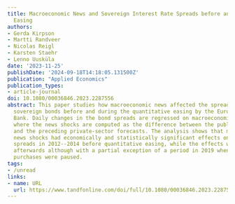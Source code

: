 ```yaml
---
title: Macroeconomic News and Sovereign Interest Rate Spreads before and during Quantitative
  Easing
authors:
- Gerda Kirpson
- Martti Randveer
- Nicolas Reigl
- Karsten Staehr
- Lenno Uusküla
date: '2023-11-25'
publishDate: '2024-09-18T14:18:05.131500Z'
publication: "Applied Economics"
publication_types:
- article-journal
doi: 10.1080/00036846.2023.2287556
abstract: This paper studies how macroeconomic news affected the spreads of Italian
  sovereign bonds before and during the quantitative easing by the European Central
  Bank. Daily changes in the bond spreads are regressed on macroeconomic news shocks,
  where the news shocks are computed as the difference between the published data
  and the preceding private-sector forecasts. The analysis shows that macroeconomic
  news shocks had economically and statistically significant effects on Italian bond
  spreads in 2012--2014 before quantitative easing, while the effects were negligible
  afterwards although with a partial exception of a period in 2019 when the net asset
  purchases were paused.
tags:
- /unread
links:
- name: URL
  url: https://www.tandfonline.com/doi/full/10.1080/00036846.2023.2287556
---
```

